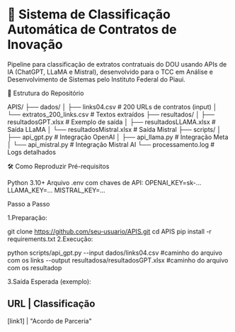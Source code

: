 
# 📑 Sistema de Classificação Automática de Contratos de Inovação

Pipeline para classificação de extratos contratuais do DOU usando APIs de IA (ChatGPT, LLaMA e Mistral), desenvolvido para o TCC em Análise e Desenvolvimento de Sistemas pelo Instituto Federal do Piaui.


📂 Estrutura do Repositório

APIS/
├── dados/
│   ├── links04.csv                 # 200 URLs de contratos (input)
│   └── extratos_200_links.csv      # Textos extraídos
├── resultados/
│   ├── resultadosGPT.xlsx          # Exemplo de saída 
│   ├── resultadosLLAMA.xlsx        # Saída LLaMA 
│   └── resultadosMistral.xlsx      # Saída Mistral
├── scripts/
│   ├── api_gpt.py                  # Integração OpenAI
│   ├── api_llama.py                # Integração Meta
│   └── api_mistral.py              # Integração Mistral AI
└── processamento.log               # Logs detalhados

🛠 Como Reproduzir
Pré-requisitos

Python 3.10+
Arquivo .env com chaves de API:
OPENAI_KEY=sk-...
LLAMA_KEY=...
MISTRAL_KEY=...

 Passo a Passo

1.Preparação:


git clone https://github.com/seu-usuario/APIS.git
cd APIS
pip install -r requirements.txt
2.Execução:


python scripts/api_gpt.py --input dados/links04.csv #caminho do arquivo com os links
--output resultadosa/resultadosGPT.xlsx #caminho do arquivo com os resultadop

3.Saída Esperada (exemplo):

   URL	 |     Classificação
--------------------------------
[link1]	 |   "Acordo de Parceria"	

